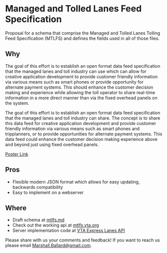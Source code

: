 # Managed and Tolled Lanes Feed Specification

Proposal for a schema that comprise the Managed and Tolled Lanes Tolling Feed Specification (MTLFS) and defines the fields used in all of those files.

## Why
The goal of this effort is to establish an open format data feed specification that the managed lanes and toll industry can use which can allow for creative application development to provide customer friendly information via various means such as smart phones or provide opportunity for alternate payment systems.  This should enhance the customer decision making and experience while allowing the toll operator to share real-time information in a more direct manner than via the fixed overhead panels on the system.

The goal of this effort is to establish an open format data feed specification that the managed lanes and toll industry can share.  The concept is to share this data feed for creative application development and provide customer friendly information via various means such as smart phones and tripplanners, or to provide opportunities for alternate payment systems. This data feed could enhance the customer decision making experience above and beyond just using fixed overhead panels.

[Poster Link](https://github.com/vta/Managed-and-Tolled-Lanes-Feed-Specification/blob/master/MTLFS-2018-Poster_final.pdf)
## Pros
* Flexible modern JSON format which allows for easy updating, backwards compatibility 
* Easy to implement on a webserver

## Where

* Draft schema at [mtlfs.md](mtlfs.md)
* Check out the working api at [mtlfs.vta.org](https://mtlfs.vta.org)
* Server implementation code at [VTA Express Lanes API](https://github.com/vta/expresslanes-api)

Please share with us your comments and feedback!  If you want to reach us please email <Marshall.Ballard@gmail.com>.
